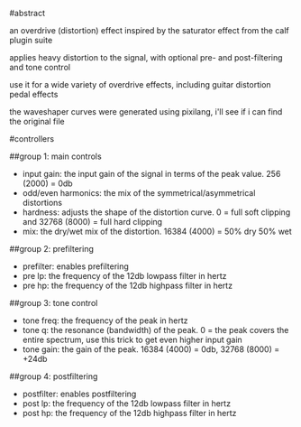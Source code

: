 #abstract

an overdrive (distortion) effect inspired by the saturator effect from the calf plugin suite

applies heavy distortion to the signal, with optional pre- and post-filtering and tone control

use it for a wide variety of overdrive effects, including guitar distortion pedal effects

the waveshaper curves were generated using pixilang, i'll see if i can find the original file

#controllers

##group 1: main controls

- input gain: the input gain of the signal in terms of the peak value. 256 (2000) = 0db
- odd/even harmonics: the mix of the symmetrical/asymmetrical distortions
- hardness: adjusts the shape of the distortion curve. 0 = full soft clipping and 32768 (8000) = full hard clipping
- mix: the dry/wet mix of the distortion. 16384 (4000) = 50% dry 50% wet

##group 2: prefiltering

- prefilter: enables prefiltering
- pre lp: the frequency of the 12db lowpass filter in hertz
- pre hp: the frequency of the 12db highpass filter in hertz

##group 3: tone control

- tone freq: the frequency of the peak in hertz
- tone q: the resonance (bandwidth) of the peak. 0 = the peak covers the entire spectrum, use this trick to get even higher input gain
- tone gain: the gain of the peak. 16384 (4000) = 0db, 32768 (8000) = +24db

##group 4: postfiltering

- postfilter: enables postfiltering
- post lp: the frequency of the 12db lowpass filter in hertz
- post hp: the frequency of the 12db highpass filter in hertz
